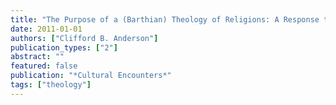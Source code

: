 ```yaml
---
title: "The Purpose of a (Barthian) Theology of Religions: A Response to Wolf Krötke"
date: 2011-01-01
authors: ["Clifford B. Anderson"]
publication_types: ["2"]
abstract: ""
featured: false
publication: "*Cultural Encounters*"
tags: ["theology"]
---
```


